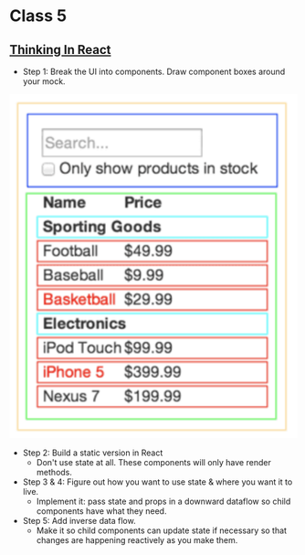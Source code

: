 # Class 5

## [Thinking In React](https://reactjs.org/docs/thinking-in-react.html)

- Step 1: Break the UI into components. Draw component boxes around your mock.

![components mock](images/components-mock.png)

- Step 2: Build a static version in React
  - Don't use state at all. These components will only have render methods.
- Step 3 & 4: Figure out how you want to use state & where you want it to live. 
  - Implement it: pass state and props in a downward dataflow so child components have what they need.
- Step 5: Add inverse data flow.
  - Make it so child components can update state if necessary so that changes are happening reactively as you make them.